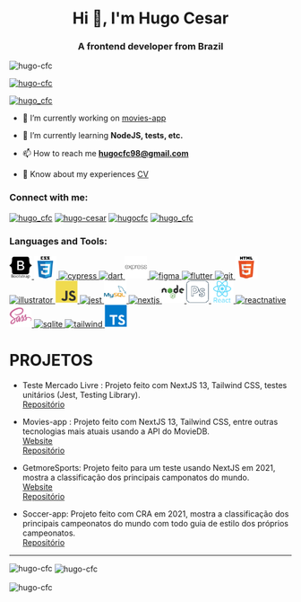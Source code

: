 <h1 align="center">Hi 👋, I'm Hugo Cesar</h1>
<h3 align="center">A frontend developer from Brazil</h3>

<p align="left"> <img src="https://komarev.com/ghpvc/?username=hugo-cfc&label=Profile%20views&color=0e75b6&style=flat" alt="hugo-cfc" /> </p>

<p align="left"> <a href="https://github.com/ryo-ma/github-profile-trophy"><img src="https://github-profile-trophy.vercel.app/?username=hugo-cfc" alt="hugo-cfc" /></a> </p>

<p align="left"> <a href="https://twitter.com/hugo_cfc" target="blank"><img src="https://img.shields.io/twitter/follow/hugo_cfc?logo=twitter&style=for-the-badge" alt="hugo_cfc" /></a> </p>

- 🔭 I’m currently working on [movies-app](https://github.com/hugo-cfc/movies-app)

- 🌱 I’m currently learning **NodeJS, tests, etc.**

- 📫 How to reach me **hugocfc98@gmail.com**

- 📄 Know about my experiences [CV](https://shorturl.at/BCFI4)

<h3 align="left">Connect with me:</h3>
<p align="left">
<a href="https://twitter.com/hugo_cfc" target="blank"><img align="center" src="https://raw.githubusercontent.com/rahuldkjain/github-profile-readme-generator/master/src/images/icons/Social/twitter.svg" alt="hugo_cfc" height="30" width="40" /></a>
<a href="https://linkedin.com/in/hugo-cesar" target="blank"><img align="center" src="https://raw.githubusercontent.com/rahuldkjain/github-profile-readme-generator/master/src/images/icons/Social/linked-in-alt.svg" alt="hugo-cesar" height="30" width="40" /></a>
<a href="https://fb.com/hugocfc" target="blank"><img align="center" src="https://raw.githubusercontent.com/rahuldkjain/github-profile-readme-generator/master/src/images/icons/Social/facebook.svg" alt="hugocfc" height="30" width="40" /></a>
<a href="https://instagram.com/hugo_cfc" target="blank"><img align="center" src="https://raw.githubusercontent.com/rahuldkjain/github-profile-readme-generator/master/src/images/icons/Social/instagram.svg" alt="hugo_cfc" height="30" width="40" /></a>
</p>

<h3 align="left">Languages and Tools:</h3>
<p align="left"> <a href="https://getbootstrap.com" target="_blank" rel="noreferrer"> <img src="https://raw.githubusercontent.com/devicons/devicon/master/icons/bootstrap/bootstrap-plain-wordmark.svg" alt="bootstrap" width="40" height="40"/> </a> <a href="https://www.w3schools.com/css/" target="_blank" rel="noreferrer"> <img src="https://raw.githubusercontent.com/devicons/devicon/master/icons/css3/css3-original-wordmark.svg" alt="css3" width="40" height="40"/> </a> <a href="https://www.cypress.io" target="_blank" rel="noreferrer"> <img src="https://raw.githubusercontent.com/simple-icons/simple-icons/6e46ec1fc23b60c8fd0d2f2ff46db82e16dbd75f/icons/cypress.svg" alt="cypress" width="40" height="40"/> </a> <a href="https://dart.dev" target="_blank" rel="noreferrer"> <img src="https://www.vectorlogo.zone/logos/dartlang/dartlang-icon.svg" alt="dart" width="40" height="40"/> </a> <a href="https://expressjs.com" target="_blank" rel="noreferrer"> <img src="https://raw.githubusercontent.com/devicons/devicon/master/icons/express/express-original-wordmark.svg" alt="express" width="40" height="40"/> </a> <a href="https://www.figma.com/" target="_blank" rel="noreferrer"> <img src="https://www.vectorlogo.zone/logos/figma/figma-icon.svg" alt="figma" width="40" height="40"/> </a> <a href="https://flutter.dev" target="_blank" rel="noreferrer"> <img src="https://www.vectorlogo.zone/logos/flutterio/flutterio-icon.svg" alt="flutter" width="40" height="40"/> </a> <a href="https://git-scm.com/" target="_blank" rel="noreferrer"> <img src="https://www.vectorlogo.zone/logos/git-scm/git-scm-icon.svg" alt="git" width="40" height="40"/> </a> <a href="https://www.w3.org/html/" target="_blank" rel="noreferrer"> <img src="https://raw.githubusercontent.com/devicons/devicon/master/icons/html5/html5-original-wordmark.svg" alt="html5" width="40" height="40"/> </a> <a href="https://www.adobe.com/in/products/illustrator.html" target="_blank" rel="noreferrer"> <img src="https://www.vectorlogo.zone/logos/adobe_illustrator/adobe_illustrator-icon.svg" alt="illustrator" width="40" height="40"/> </a> <a href="https://developer.mozilla.org/en-US/docs/Web/JavaScript" target="_blank" rel="noreferrer"> <img src="https://raw.githubusercontent.com/devicons/devicon/master/icons/javascript/javascript-original.svg" alt="javascript" width="40" height="40"/> </a> <a href="https://jestjs.io" target="_blank" rel="noreferrer"> <img src="https://www.vectorlogo.zone/logos/jestjsio/jestjsio-icon.svg" alt="jest" width="40" height="40"/> </a> <a href="https://www.mysql.com/" target="_blank" rel="noreferrer"> <img src="https://raw.githubusercontent.com/devicons/devicon/master/icons/mysql/mysql-original-wordmark.svg" alt="mysql" width="40" height="40"/> </a> <a href="https://nextjs.org/" target="_blank" rel="noreferrer"> <img src="https://cdn.worldvectorlogo.com/logos/nextjs-2.svg" alt="nextjs" width="40" height="40"/> </a> <a href="https://nodejs.org" target="_blank" rel="noreferrer"> <img src="https://raw.githubusercontent.com/devicons/devicon/master/icons/nodejs/nodejs-original-wordmark.svg" alt="nodejs" width="40" height="40"/> </a> <a href="https://www.photoshop.com/en" target="_blank" rel="noreferrer"> <img src="https://raw.githubusercontent.com/devicons/devicon/master/icons/photoshop/photoshop-line.svg" alt="photoshop" width="40" height="40"/> </a> <a href="https://reactjs.org/" target="_blank" rel="noreferrer"> <img src="https://raw.githubusercontent.com/devicons/devicon/master/icons/react/react-original-wordmark.svg" alt="react" width="40" height="40"/> </a> <a href="https://reactnative.dev/" target="_blank" rel="noreferrer"> <img src="https://reactnative.dev/img/header_logo.svg" alt="reactnative" width="40" height="40"/> </a> <a href="https://sass-lang.com" target="_blank" rel="noreferrer"> <img src="https://raw.githubusercontent.com/devicons/devicon/master/icons/sass/sass-original.svg" alt="sass" width="40" height="40"/> </a> <a href="https://www.sqlite.org/" target="_blank" rel="noreferrer"> <img src="https://www.vectorlogo.zone/logos/sqlite/sqlite-icon.svg" alt="sqlite" width="40" height="40"/> </a> <a href="https://tailwindcss.com/" target="_blank" rel="noreferrer"> <img src="https://www.vectorlogo.zone/logos/tailwindcss/tailwindcss-icon.svg" alt="tailwind" width="40" height="40"/> </a> <a href="https://www.typescriptlang.org/" target="_blank" rel="noreferrer"> <img src="https://raw.githubusercontent.com/devicons/devicon/master/icons/typescript/typescript-original.svg" alt="typescript" width="40" height="40"/> </a> </p>

# PROJETOS 

  - Teste Mercado Livre : Projeto feito com NextJS 13, Tailwind CSS, testes unitários (Jest, Testing Library). </br>
  [Repositório](https://github.com/hugo-cfc/meli-test/tree/cx-challenge-v2) </br>
  
  - Movies-app : Projeto feito com NextJS 13, Tailwind CSS, entre outras tecnologias mais atuais usando a API do MovieDB. </br>
  [Website](https://movies-l1mymluog-hugo-cfc.vercel.app/) </br>
  [Repositório](https://github.com/hugo-cfc/movies-app/) </br>
  
  - GetmoreSports: Projeto feito para um teste usando NextJS em 2021, mostra a classificação dos principais camponatos do mundo. </br>
  [Website](https://getmoresports-4z3tunigw-hugo-cfc.vercel.app/) </br>
  [Repositório](https://github.com/hugo-cfc/frontend-challenge) </br>
  
  - Soccer-app: Projeto feito com CRA em 2021, mostra a classificação dos principais campeonatos do mundo com todo guia de estilo dos próprios campeonatos. </br>
  [Repositório](https://github.com/hugo-cfc/soccer-app) </br>
  
<hr/>

<p><img align="left" src="https://github-readme-stats.vercel.app/api/top-langs?username=hugo-cfc&show_icons=true&locale=en&layout=compact" alt="hugo-cfc" /></p>

<p>&nbsp;<img align="center" src="https://github-readme-stats.vercel.app/api?username=hugo-cfc&show_icons=true&locale=en" alt="hugo-cfc" /></p>

<p><img align="center" src="https://github-readme-streak-stats.herokuapp.com/?user=hugo-cfc&theme=default" alt="hugo-cfc" /></p>

